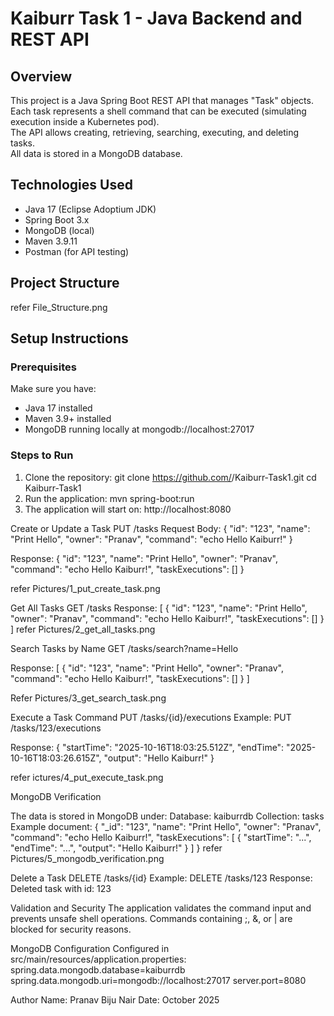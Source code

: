 # Kaiburr Task 1 - Java Backend and REST API

## Overview
This project is a Java Spring Boot REST API that manages "Task" objects.  
Each task represents a shell command that can be executed (simulating execution inside a Kubernetes pod).  
The API allows creating, retrieving, searching, executing, and deleting tasks.  
All data is stored in a MongoDB database.

## Technologies Used
- Java 17 (Eclipse Adoptium JDK)
- Spring Boot 3.x
- MongoDB (local)
- Maven 3.9.11
- Postman (for API testing)

## Project Structure
refer File_Structure.png

## Setup Instructions

### Prerequisites
Make sure you have:
- Java 17 installed
- Maven 3.9+ installed
- MongoDB running locally at mongodb://localhost:27017

### Steps to Run
1. Clone the repository:
git clone https://github.com/<your-username>/Kaiburr-Task1.git
cd Kaiburr-Task1
2. Run the application: mvn spring-boot:run
3. The application will start on: http://localhost:8080

Create or Update a Task
PUT /tasks
Request Body:
{
"id": "123",
"name": "Print Hello",
"owner": "Pranav",
"command": "echo Hello Kaiburr!"
}

Response:
{
  "id": "123",
  "name": "Print Hello",
  "owner": "Pranav",
  "command": "echo Hello Kaiburr!",
  "taskExecutions": []
}

refer Pictures/1_put_create_task.png

Get All Tasks
GET /tasks
Response:
[
  {
    "id": "123",
    "name": "Print Hello",
    "owner": "Pranav",
    "command": "echo Hello Kaiburr!",
    "taskExecutions": []
  }
]
refer Pictures/2_get_all_tasks.png

Search Tasks by Name
GET /tasks/search?name=Hello

Response:
[
  {
    "id": "123",
    "name": "Print Hello",
    "owner": "Pranav",
    "command": "echo Hello Kaiburr!",
    "taskExecutions": []
  }
]

Refer Pictures/3_get_search_task.png

Execute a Task Command
PUT /tasks/{id}/executions
Example: PUT /tasks/123/executions

Response:
{
  "startTime": "2025-10-16T18:03:25.512Z",
  "endTime": "2025-10-16T18:03:26.615Z",
  "output": "Hello Kaiburr!"
}

refer ictures/4_put_execute_task.png

MongoDB Verification

The data is stored in MongoDB under:
Database: kaiburrdb
Collection: tasks
Example document:
{
  "_id": "123",
  "name": "Print Hello",
  "owner": "Pranav",
  "command": "echo Hello Kaiburr!",
  "taskExecutions": [
    {
      "startTime": "...",
      "endTime": "...",
      "output": "Hello Kaiburr!"
    }
  ]
}
refer Pictures/5_mongodb_verification.png

Delete a Task
DELETE /tasks/{id}
Example: DELETE /tasks/123
Response:
Deleted task with id: 123

Validation and Security
The application validates the command input and prevents unsafe shell operations.
Commands containing ;, &, or | are blocked for security reasons.

MongoDB Configuration
Configured in src/main/resources/application.properties:
spring.data.mongodb.database=kaiburrdb
spring.data.mongodb.uri=mongodb://localhost:27017
server.port=8080

Author
Name: Pranav Biju Nair
Date: October 2025
